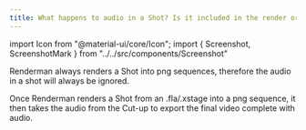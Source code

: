 ```yaml
---
title: What happens to audio in a Shot? Is it included in the render or is it ignored?
---
```

import Icon from "@material-ui/core/Icon";
import { Screenshot, ScreenshotMark } from "../../src/components/Screenshot"

Renderman always renders a Shot into png sequences, therefore the audio in a shot will always be ignored.

Once Renderman renders a Shot from an .fla/.xstage into a png sequence, it then takes the audio from the Cut-up to export the final video complete with audio.